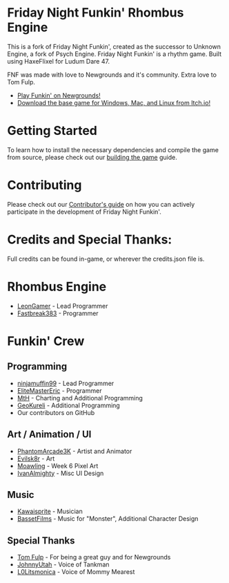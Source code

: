 # Friday Night Funkin' Rhombus Engine

This is a fork of Friday Night Funkin', created as the successor to Unknown Engine, a fork of Psych Engine.
Friday Night Funkin' is a rhythm game. Built using HaxeFlixel for Ludum Dare 47.

FNF was made with love to Newgrounds and it's community. Extra love to Tom Fulp.

- [Play Funkin' on Newgrounds!](https://www.newgrounds.com/portal/view/770371)
- [Download the base game for Windows, Mac, and Linux from Itch.io!](https://ninja-muffin24.itch.io/funkin)

# Getting Started

To learn how to install the necessary dependencies and compile the game from source, please check out our [building the game](/docs/COMPILING.md) guide.

# Contributing

Please check out our [Contributor's guide](./CONTRIBUTORS.md) on how you can actively participate in the development of Friday Night Funkin'.

# Credits and Special Thanks:

Full credits can be found in-game, or wherever the credits.json file is.

# Rhombus Engine

- [LeonGamer](https://youtube.com/@LeonGamerPS4) - Lead Programmer
- [Fastbreak383](https://twitter.com/C97Mystical) - Programmer

# Funkin' Crew

## Programming
- [ninjamuffin99](https://twitter.com/ninja_muffin99) - Lead Programmer
- [EliteMasterEric](https://twitter.com/EliteMasterEric) - Programmer
- [MtH](https://twitter.com/emmnyaa) - Charting and Additional Programming
- [GeoKureli](https://twitter.com/Geokureli/) - Additional Programming
- Our contributors on GitHub

## Art / Animation / UI
- [PhantomArcade3K](https://twitter.com/phantomarcade3k) - Artist and Animator
- [Evilsk8r](https://twitter.com/evilsk8r) - Art
- [Moawling](https://twitter.com/moawko) - Week 6 Pixel Art
- [IvanAlmighty](https://twitter.com/IvanA1mighty) - Misc UI Design

## Music
- [Kawaisprite](https://twitter.com/kawaisprite) - Musician
- [BassetFilms](https://twitter.com/Bassetfilms) - Music for "Monster", Additional Character Design

## Special Thanks
- [Tom Fulp](https://twitter.com/tomfulp) - For being a great guy and for Newgrounds
- [JohnnyUtah](https://twitter.com/JohnnyUtahNG/) - Voice of Tankman
- [L0Litsmonica](https://twitter.com/L0Litsmonica) - Voice of Mommy Mearest
